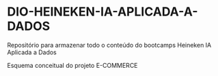 # DIO-HEINEKEN-IA-APLICADA-A-DADOS
Repositório para armazenar todo o conteúdo do bootcamps Heineken IA Aplicada a Dados

Esquema conceitual do projeto E-COMMERCE
